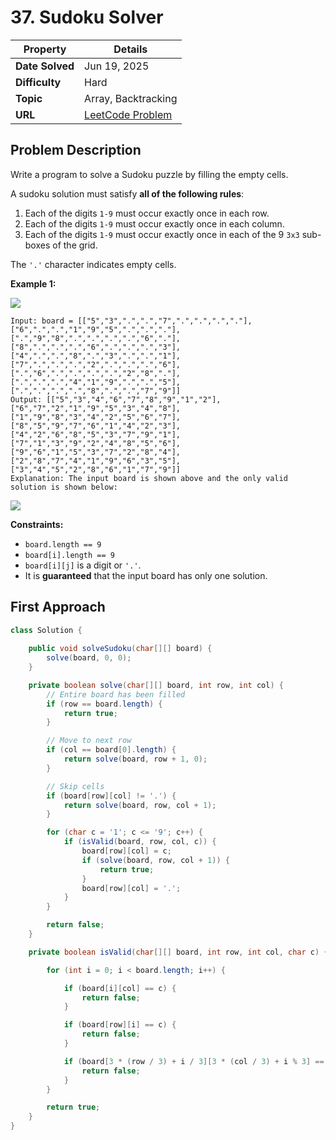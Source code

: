 # 37. Sudoku Solver

| Property | Details |
|----------|--------|
| **Date Solved** | Jun 19, 2025 |
| **Difficulty** | Hard |
| **Topic** | Array, Backtracking |
| **URL** | [LeetCode Problem](https://leetcode.com/problems/sudoku-solver/description/) |

## Problem Description 
Write a program to solve a Sudoku puzzle by filling the empty cells.

A sudoku solution must satisfy **all of the following rules**:

1. Each of the digits `1-9` must occur exactly once in each row.
2. Each of the digits `1-9` must occur exactly once in each column.
3. Each of the digits `1-9` must occur exactly once in each of the 9 `3x3` sub-boxes of the grid.

The `'.'` character indicates empty cells.

**Example 1:**

![](https://upload.wikimedia.org/wikipedia/commons/thumb/f/ff/Sudoku-by-L2G-20050714.svg/250px-Sudoku-by-L2G-20050714.svg.png)

```
Input: board = [["5","3",".",".","7",".",".",".","."],["6",".",".","1","9","5",".",".","."],[".","9","8",".",".",".",".","6","."],["8",".",".",".","6",".",".",".","3"],["4",".",".","8",".","3",".",".","1"],["7",".",".",".","2",".",".",".","6"],[".","6",".",".",".",".","2","8","."],[".",".",".","4","1","9",".",".","5"],[".",".",".",".","8",".",".","7","9"]]
Output: [["5","3","4","6","7","8","9","1","2"],["6","7","2","1","9","5","3","4","8"],["1","9","8","3","4","2","5","6","7"],["8","5","9","7","6","1","4","2","3"],["4","2","6","8","5","3","7","9","1"],["7","1","3","9","2","4","8","5","6"],["9","6","1","5","3","7","2","8","4"],["2","8","7","4","1","9","6","3","5"],["3","4","5","2","8","6","1","7","9"]]
Explanation: The input board is shown above and the only valid solution is shown below:
```

![](https://upload.wikimedia.org/wikipedia/commons/thumb/3/31/Sudoku-by-L2G-20050714_solution.svg/250px-Sudoku-by-L2G-20050714_solution.svg.png)

**Constraints:**

- `board.length == 9`
- `board[i].length == 9`
- `board[i][j]` is a digit or `'.'`.
- It is **guaranteed** that the input board has only one solution.

## First Approach

```java
class Solution {
    
    public void solveSudoku(char[][] board) {
        solve(board, 0, 0);
    }

    private boolean solve(char[][] board, int row, int col) {
        // Entire board has been filled
        if (row == board.length) {
            return true;
        }

        // Move to next row
        if (col == board[0].length) {
            return solve(board, row + 1, 0);
        }

        // Skip cells
        if (board[row][col] != '.') {
            return solve(board, row, col + 1);
        }

        for (char c = '1'; c <= '9'; c++) {
            if (isValid(board, row, col, c)) {
                board[row][col] = c;
                if (solve(board, row, col + 1)) {
                    return true;
                }
                board[row][col] = '.';
            }
        }

        return false;
    }

    private boolean isValid(char[][] board, int row, int col, char c) {

        for (int i = 0; i < board.length; i++) {

            if (board[i][col] == c) {
                return false;
            }

            if (board[row][i] == c) {
                return false;
            }

            if (board[3 * (row / 3) + i / 3][3 * (col / 3) + i % 3] == c) {
                return false;
            }
        }

        return true;
    }
}
```
